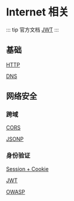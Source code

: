 # Internet 相关

::: tip 官方文档
[JWT](https://jwt.io/)
:::

## 基础

[HTTP]()

[DNS]()

## 网络安全

### 跨域

[CORS]()

[JSONP]()

### 身份验证

[Session + Cookie](./Authentication/Session+Cookie.md)

[JWT](./Authentication/JWT.md)

[OWASP]()
